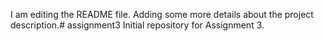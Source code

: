 I am editing the README file. Adding some more details about the project 
description.# assignment3
Initial repository for Assignment 3.
